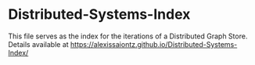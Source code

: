 # Distributed-Systems-Index
This file serves as the index for the iterations of a Distributed Graph Store. 
Details available at https://alexissaiontz.github.io/Distributed-Systems-Index/
